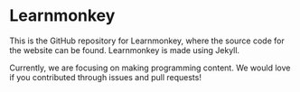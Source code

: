 # Learnmonkey
This is the GitHub repository for Learnmonkey, where the source code for the website can be found. Learnmonkey is made using Jekyll.

Currently, we are focusing on making programming content. We would love if you contributed through issues and pull requests!
